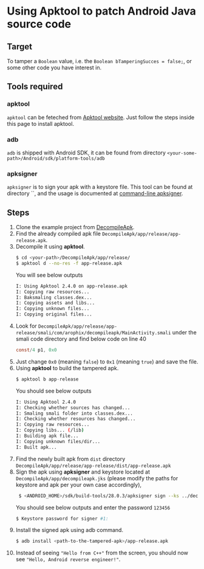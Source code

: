 
# Using Apktool to patch Android Java source code
## Target 
To tamper a `Boolean` value, i.e. the `Boolean bTamperingSucces = false;`, or some other code you have interest in. 

## Tools required
### apktool
 `apktool` can be feteched from [Apktool website](https://ibotpeaches.github.io/Apktool/).  Just follow the steps inside this page to install apktool. 

### adb 
`adb` is shipped with Android SDK, it can be found from directory `<your-some-path>/Android/sdk/platform-tools/adb`

### apksigner
`apksigner` is to sign your apk with a keystore file. This tool can be found at directory ``, and the usage is documented at [command-line apksigner](https://developer.android.com/studio/command-line/apksigner).

## Steps 
1. Clone the example project from [DecompileApk](https://github.com/russell-shizhen/DecompileApk). 
2. Find the already compiled apk file `DecompileApk/app/release/app-release.apk`.
3. Decompile it using **apktool**. 
    ```bash
    $ cd <your-path>/DecompileApk/app/release/
    $ apktool d --no-res -f app-release.apk
    ```
    You will see below outputs
    ```bash
    I: Using Apktool 2.4.0 on app-release.apk
    I: Copying raw resources...
    I: Baksmaling classes.dex...
    I: Copying assets and libs...
    I: Copying unknown files...
    I: Copying original files...
    ```
4. Look for `DecompileApk/app/release/app-release/smali/com/arophix/decompileapk/MainActivity.smali` under the smali code directory and find below code on line 40
    ```c
    const/4 p1, 0x0       
    ```
5. Just change `0x0` (meaning `false`) to `0x1` (meaning `true`)  and save the file.
6. Using **apktool** to build the tampered apk.
    ```c
    $ apktool b app-release
    ```
    You should see below outputs
    ```bash
    I: Using Apktool 2.4.0
    I: Checking whether sources has changed...
    I: Smaling smali folder into classes.dex...
    I: Checking whether resources has changed...
    I: Copying raw resources...
    I: Copying libs... (/lib)
    I: Building apk file...
    I: Copying unknown files/dir...
    I: Built apk...
    ```
7. Find the newly built apk from `dist` directory `DecompileApk/app/release/app-release/dist/app-release.apk`
8. Sign the apk using **apksigner** and keystore located at `DecompileApk/app/decompileapk.jks` (please modify the paths for keystore and apk per your own case accordingly), 
   ```bash
    $ <ANDROID_HOME>/sdk/build-tools/28.0.3/apksigner sign --ks ../decompileapk.jks app-release.apk
   ``` 
   You should see below outputs and enter the password `123456`
   ```bash
   $ Keystore password for signer #1:
   ```
9. Install the signed apk using adb command. 
    ```bash
    $ adb install <path-to-the-tampered-apk>/app-release.apk 
    ``` 
10. Instead of seeing `"Hello from C++"` from the screen, you should now see `"Hello, Android reverse engineer!"`. 